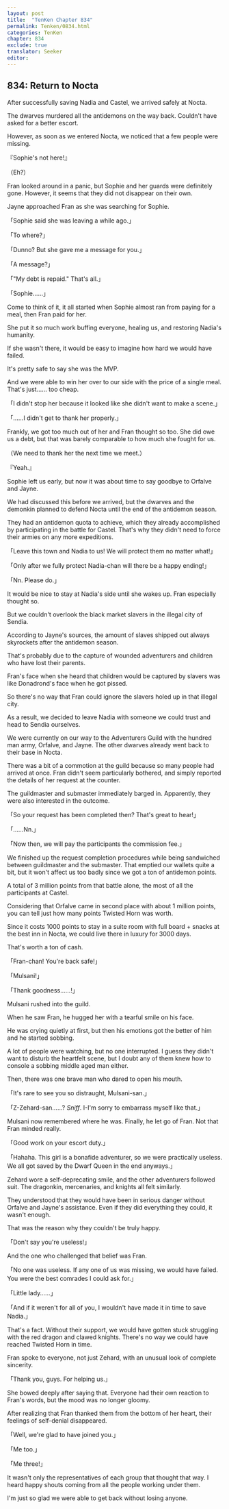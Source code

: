 ```yaml
---
layout: post
title:  "TenKen Chapter 834"
permalink: Tenken/0834.html
categories: TenKen
chapter: 834
exclude: true
translator: Seeker
editor: 
---
```

<h2>834: Return to Nocta</h2>

 After successfully saving Nadia and Castel, we arrived safely at Nocta.

 The dwarves murdered all the antidemons on the way back. Couldn't have asked for a better escort.

 However, as soon as we entered Nocta, we noticed that a few people were missing.

『Sophie's not here!』

（Eh?）

 Fran looked around in a panic, but Sophie and her guards were definitely gone. However, it seems that they did not disappear on their own.

 Jayne approached Fran as she was searching for Sophie.

「Sophie said she was leaving a while ago.」

「To where?」

「Dunno? But she gave me a message for you.」

「A message?」

「"My debt is repaid." That's all.」

「Sophie……」

 Come to think of it, it all started when Sophie almost ran from paying for a meal, then Fran paid for her.

 She put it so much work buffing everyone, healing us, and restoring Nadia's humanity.

 If she wasn't there, it would be easy to imagine how hard we would have failed.

 It's pretty safe to say she was the MVP.

 And we were able to win her over to our side with the price of a single meal. That's just…… too cheap.

「I didn't stop her because it looked like she didn't want to make a scene.」

「……I didn't get to thank her properly.」

 Frankly, we got too much out of her and Fran thought so too. She did owe us a debt, but that was barely comparable to how much she fought for us.

（We need to thank her the next time we meet.）

『Yeah.』

 Sophie left us early, but now it was about time to say goodbye to Orfalve and Jayne.

 We had discussed this before we arrived, but the dwarves and the demonkin planned to defend Nocta until the end of the antidemon season.

 They had an antidemon quota to achieve, which they already accomplished by participating in the battle for Castel. That's why they didn't need to force their armies on any more expeditions.

「Leave this town and Nadia to us! We will protect them no matter what!」

「Only after we fully protect Nadia-chan will there be a happy ending!」

「Nn. Please do.」

 It would be nice to stay at Nadia's side until she wakes up. Fran especially thought so.

 But we couldn't overlook the black market slavers in the illegal city of Sendia.

 According to Jayne's sources, the amount of slaves shipped out always skyrockets after the antidemon season.

 That's probably due to the capture of wounded adventurers and children who have lost their parents.

 Fran's face when she heard that children would be captured by slavers was like Donadrond's face when he got pissed.

 So there's no way that Fran could ignore the slavers holed up in that illegal city.

 As a result, we decided to leave Nadia with someone we could trust and head to Sendia ourselves.

 We were currently on our way to the Adventurers Guild with the hundred man army, Orfalve, and Jayne. The other dwarves already went back to their base in Nocta.

 There was a bit of a commotion at the guild because so many people had arrived at once. Fran didn't seem particularly bothered, and simply reported the details of her request at the counter.

 The guildmaster and submaster immediately barged in. Apparently, they were also interested in the outcome.

「So your request has been completed then? That's great to hear!」

「……Nn.」

「Now then, we will pay the participants the commission fee.」

 We finished up the request completion procedures while being sandwiched between guildmaster and the submaster. That emptied our wallets quite a bit, but it won't affect us too badly since we got a ton of antidemon points.

 A total of 3 million points from that battle alone, the most of all the participants at Castel.

 Considering that Orfalve came in second place with about 1 million points, you can tell just how many points Twisted Horn was worth.

 Since it costs 1000 points to stay in a suite room with full board + snacks at the best inn in Nocta, we could live there in luxury for 3000 days.

 That's worth a ton of cash.

「Fran-chan! You're back safe!」

「Mulsani!」

「Thank goodness……!」

 Mulsani rushed into the guild.

 When he saw Fran, he hugged her with a tearful smile on his face.

 He was crying quietly at first, but then his emotions got the better of him and he started sobbing.

 A lot of people were watching, but no one interrupted. I guess they didn't want to disturb the heartfelt scene, but I doubt any of them knew how to console a sobbing middle aged man either.

 Then, there was one brave man who dared to open his mouth.

「It's rare to see you so distraught, Mulsani-san.」

「Z-Zehard-san……? *Sniff*. I-I'm sorry to embarrass myself like that.」

 Mulsani now remembered where he was. Finally, he let go of Fran. Not that Fran minded really.

「Good work on your escort duty.」

「Hahaha. This girl is a bonafide adventurer, so we were practically useless. We all got saved by the Dwarf Queen in the end anyways.」

 Zehard wore a self-deprecating smile, and the other adventurers followed suit. The dragonkin, mercenaries, and knights all felt similarly.

 They understood that they would have been in serious danger without Orfalve and Jayne's assistance. Even if they did everything they could, it wasn't enough.

 That was the reason why they couldn't be truly happy.

「Don't say you're useless!」

 And the one who challenged that belief was Fran.

「No one was useless. If any one of us was missing, we would have failed. You were the best comrades I could ask for.」

「Little lady……」

「And if it weren't for all of you, I wouldn't have made it in time to save Nadia.」

 That's a fact. Without their support, we would have gotten stuck struggling with the red dragon and clawed knights. There's no way we could have reached Twisted Horn in time.

 Fran spoke to everyone, not just Zehard, with an unusual look of complete sincerity.

「Thank you, guys. For helping us.」

 She bowed deeply after saying that. Everyone had their own reaction to Fran's words, but the mood was no longer gloomy.

 After realizing that Fran thanked them from the bottom of her heart, their feelings of self-denial disappeared.

「Well, we're glad to have joined you.」

「Me too.」

「Me three!」

 It wasn't only the representatives of each group that thought that way. I heard happy shouts coming from all the people working under them.

 I'm just so glad we were able to get back without losing anyone.



